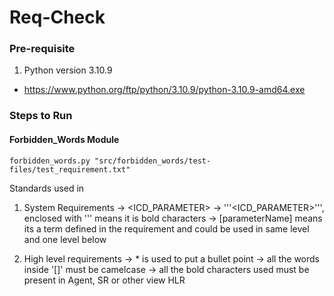 # Req-Check

### Pre-requisite
1. Python version 3.10.9 
- https://www.python.org/ftp/python/3.10.9/python-3.10.9-amd64.exe

### Steps to Run

#### Forbidden_Words Module
```
forbidden_words.py "src/forbidden_words/test-files/test_requirement.txt"
```

Standards used in 
1. System Requirements
    -> <ICD_PARAMETER>
    -> '''<ICD_PARAMETER>''', enclosed with ''' means it is bold characters 
    -> [parameterName] means its a term defined in the requirement and could be used in same level and one level below

2. High level requirements
    -> * is used to put a bullet point 
    -> all the words inside '[]' must be camelcase 
    -> all the bold characters used must be present in Agent, SR or other view HLR




